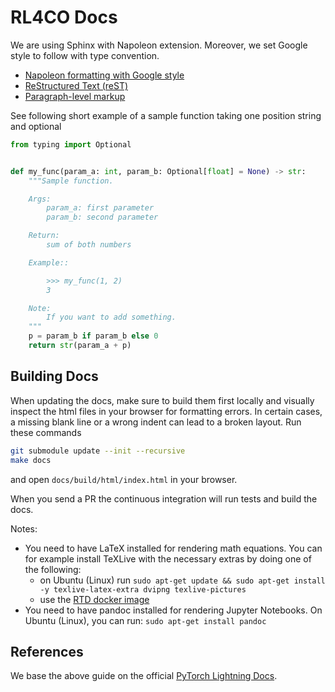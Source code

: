 # RL4CO Docs

We are using Sphinx with Napoleon extension.
Moreover, we set Google style to follow with type convention.

- [Napoleon formatting with Google style](https://sphinxcontrib-napoleon.readthedocs.io/en/latest/example_google.html)
- [ReStructured Text (reST)](https://docs.pylonsproject.org/projects/docs-style-guide/)
- [Paragraph-level markup](https://www.sphinx-doc.org/en/master/usage/restructuredtext/basics.html#paragraphs)

See following short example of a sample function taking one position string and optional

```python
from typing import Optional


def my_func(param_a: int, param_b: Optional[float] = None) -> str:
    """Sample function.

    Args:
        param_a: first parameter
        param_b: second parameter

    Return:
        sum of both numbers

    Example::

        >>> my_func(1, 2)
        3

    Note:
        If you want to add something.
    """
    p = param_b if param_b else 0
    return str(param_a + p)
```

## Building Docs

When updating the docs, make sure to build them first locally and visually inspect the html files in your browser for
formatting errors. In certain cases, a missing blank line or a wrong indent can lead to a broken layout.
Run these commands

```bash
git submodule update --init --recursive
make docs
```

and open `docs/build/html/index.html` in your browser.

When you send a PR the continuous integration will run tests and build the docs.

Notes:

- You need to have LaTeX installed for rendering math equations. You can for example install TeXLive with the necessary extras by doing one of the following:
  - on Ubuntu (Linux) run `sudo apt-get update && sudo apt-get install -y texlive-latex-extra dvipng texlive-pictures`
  - use the [RTD docker image](https://hub.docker.com/r/readthedocs/build)
- You need to have pandoc installed for rendering Jupyter Notebooks. On Ubuntu (Linux), you can run: `sudo apt-get install pandoc`


## References

We base the above guide on the official [PyTorch Lightning Docs](https://github.com/Lightning-AI/lightning/tree/master/docs).